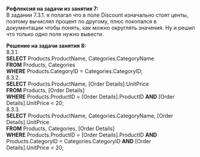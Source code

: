 **Рефлексия на задачи из занятия 7:**</br>
В задании 7.3.1. я полагал что в поле Discount изначально стоят центы, поэтому вычислял процент по другому, плюс покопался в документации чтобы понять, как можно округлять значения. Ну и решил что только одно поле нужно вывести.

**Решение на задачи занятия 8:**</br>
8.3.1. </br>
**SELECT** Products.ProductName, Categories.CategoryName</br>
**FROM** Products, Categories</br>
**WHERE** Products.CategoryID = Categories.CategoryID;</br>
8.3.2. </br>
**SELECT** Products.ProductName, \[Order Details\].UnitPrice</br>
**FROM** Products, \[Order Details\]</br>
**WHERE** Products.ProductID = \[Order Details\].ProductID **AND** \[Order Details\].UnitPrice < 20;</br>
8.3.3. </br>
**SELECT** Products.ProductName, Categories.CategoryName, \[Order Details\].UnitPrice</br>
**FROM** Products, Categories, \[Order Details\]</br>
**WHERE** Products.ProductID = \[Order Details\].ProductID **AND** Products.CategoryID = Categories.CategoryID **AND** \[Order Details\].UnitPrice < 20;
